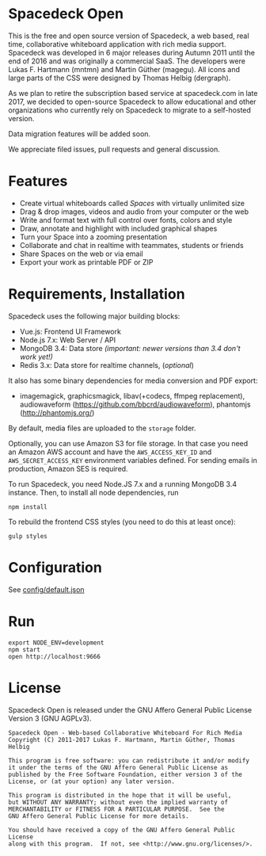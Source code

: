 # Spacedeck Open

This is the free and open source version of Spacedeck, a web based, real time, collaborative whiteboard application with rich media support. Spacedeck was developed in 6 major releases during Autumn 2011 until the end of 2016 and was originally a commercial SaaS. The developers were Lukas F. Hartmann (mntmn) and Martin Güther (magegu). All icons and large parts of the CSS were designed by Thomas Helbig (dergraph).

As we plan to retire the subscription based service at spacedeck.com in late 2017, we decided to open-source Spacedeck to allow educational and other organizations who currently rely on Spacedeck to migrate to a self-hosted version.

Data migration features will be added soon.

We appreciate filed issues, pull requests and general discussion.

# Features

- Create virtual whiteboards called *Spaces* with virtually unlimited size
- Drag & drop images, videos and audio from your computer or the web
- Write and format text with full control over fonts, colors and style
- Draw, annotate and highlight with included graphical shapes
- Turn your Space into a zooming presentation
- Collaborate and chat in realtime with teammates, students or friends
- Share Spaces on the web or via email
- Export your work as printable PDF or ZIP

# Requirements, Installation

Spacedeck uses the following major building blocks:

- Vue.js: Frontend UI Framework
- Node.js 7.x: Web Server / API
- MongoDB 3.4: Data store *(important: newer versions than 3.4 don't work yet!)*
- Redis 3.x: Data store for realtime channels, (*optional*)

It also has some binary dependencies for media conversion and PDF export:

- imagemagick, graphicsmagick, libav(+codecs, ffmpeg replacement), audiowaveform (https://github.com/bbcrd/audiowaveform), phantomjs (http://phantomjs.org/)

By default, media files are uploaded to the ```storage``` folder.

Optionally, you can use Amazon S3 for file storage. In that case you need an Amazon AWS account and have the ```AWS_ACCESS_KEY_ID``` and ```AWS_SECRET_ACCESS_KEY``` environment variables defined. For sending emails in production, Amazon SES is required.

To run Spacedeck, you need Node.JS 7.x and a running MongoDB 3.4 instance. Then, to install all node dependencies, run

    npm install

To rebuild the frontend CSS styles (you need to do this at least once):

    gulp styles

# Configuration

See [config/default.json](config/default.json)

# Run

    export NODE_ENV=development
    npm start
    open http://localhost:9666

# License

Spacedeck Open is released under the GNU Affero General Public License Version 3 (GNU AGPLv3).

    Spacedeck Open - Web-based Collaborative Whiteboard For Rich Media
    Copyright (C) 2011-2017 Lukas F. Hartmann, Martin Güther, Thomas Helbig
    
    This program is free software: you can redistribute it and/or modify
    it under the terms of the GNU Affero General Public License as
    published by the Free Software Foundation, either version 3 of the
    License, or (at your option) any later version.

    This program is distributed in the hope that it will be useful,
    but WITHOUT ANY WARRANTY; without even the implied warranty of
    MERCHANTABILITY or FITNESS FOR A PARTICULAR PURPOSE.  See the
    GNU Affero General Public License for more details.

    You should have received a copy of the GNU Affero General Public License
    along with this program.  If not, see <http://www.gnu.org/licenses/>.
